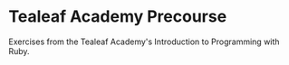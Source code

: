 # Tealeaf Academy Precourse #

Exercises from the Tealeaf Academy's Introduction to Programming with Ruby.